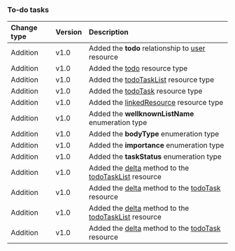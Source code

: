 ### To-do tasks

| **Change type** | **Version** | **Description** |
|:---|:---|:---|
|Addition|v1.0|Added the **todo** relationship to [user](https://docs.microsoft.com/en-us/graph/api/resources/user?view=graph-rest-1.0) resource|
|Addition|v1.0|Added the [todo](https://docs.microsoft.com/en-us/graph/api/resources/todo?view=graph-rest-1.0) resource type|
|Addition|v1.0|Added the [todoTaskList](https://docs.microsoft.com/en-us/graph/api/resources/todoTaskList?view=graph-rest-1.0) resource type|
|Addition|v1.0|Added the [todoTask](https://docs.microsoft.com/en-us/graph/api/resources/todoTask?view=graph-rest-1.0) resource type|
|Addition|v1.0|Added the [linkedResource](https://docs.microsoft.com/en-us/graph/api/resources/linkedResource?view=graph-rest-1.0) resource type|
|Addition|v1.0|Added the **wellknownListName** enumeration type|
|Addition|v1.0|Added the **bodyType** enumeration type|
|Addition|v1.0|Added the **importance** enumeration type|
|Addition|v1.0|Added the **taskStatus** enumeration type|
|Addition|v1.0|Added the [delta](https://docs.microsoft.com/en-us/graph/api/todoTaskList-delta?view=graph-rest-1.0) method to the [todoTaskList](https://docs.microsoft.com/en-us/graph/api/resources/todoTaskList?view=graph-rest-1.0) resource|
|Addition|v1.0|Added the [delta](https://docs.microsoft.com/en-us/graph/api/todoTask-delta?view=graph-rest-1.0) method to the [todoTask](https://docs.microsoft.com/en-us/graph/api/resources/todoTask?view=graph-rest-1.0) resource|
|Addition|v1.0|Added the [delta](https://docs.microsoft.com/en-us/graph/api/todoTaskList-delta?view=graph-rest-1.0) method to the [todoTaskList](https://docs.microsoft.com/en-us/graph/api/resources/todoTaskList?view=graph-rest-1.0) resource|
|Addition|v1.0|Added the [delta](https://docs.microsoft.com/en-us/graph/api/todoTask-delta?view=graph-rest-1.0) method to the [todoTask](https://docs.microsoft.com/en-us/graph/api/resources/todoTask?view=graph-rest-1.0) resource|
